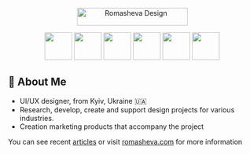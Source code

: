 <p align="center"><a href="https://romasheva.com/" aria-label="Romasheva Design"><img width="225" height="36" src="https://romasheva.com/images/brand/logo.webp" alt="Romasheva Design"></a></p>

<p align="center">
<a href="https://romasheva.com/en/services/ux-audit" title="UX Audit"><img width="56" height="56" src="https://romasheva.com/images/icon/service-audit.svg"/></a>
<a href="https://romasheva.com/en/services/application-design" title="Application design"><img width="56" height="56" src="https://romasheva.com/images/icon/service-app.svg"/></a>
<a href="https://romasheva.com/en/services/graphic-design" title="Graphic design"><img width="56" height="56" src="https://romasheva.com/images/icon/service-graphic.svg"/></a>
<a href="https://romasheva.com/en/services/prototyping-ui-design" title="Prototyping. UI design"><img width="56" height="56" src="https://romasheva.com/images/icon/service-prototype.svg"/></a>
<a href="https://romasheva.com/en/services/web-design" title="Web design"><img width="56" height="56" src="https://romasheva.com/images/icon/service-web-design.svg"/></a>
<a href="https://romasheva.com/en/services/brand-design" title="Brand design"><img width="56" height="56" src="https://romasheva.com/images/icon/service-brand.svg"/></a>
</p>

## 🧐 About Me

- UI/UX designer, from Kyiv, Ukraine 🇺🇦 
- Research, develop, create and support design projects for various industries. 
- Creation marketing products that accompany the project

You can see recent [articles](https://github.com/AllaRomasheva/articles) or visit [romasheva.com](https://romasheva.com/) for more information
